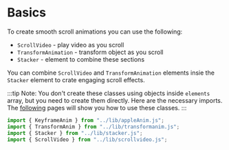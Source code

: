 # Basics

To create smooth scroll animations you can use the following:

* ```ScrollVideo``` - play video as you scroll 
* ```TransformAnimation``` - transform object as you scroll
* ```Stacker``` - element to combine these sections

You can combine ```ScrollVideo``` and ```TransformAnimation``` elements insie the ```Stacker``` element to crate engaging scroll effects.

:::tip
Note: You don't create these classes using objects inside ```elements``` array, but you need to create them directly.
Here are the necessary imports. The [following](scrollvideo.md) pages will show you how to use these classes.
:::

```js
import { KeyframeAnim } from "../lib/appleAnim.js";
import { TransformAnim } from "../lib/transformanim.js";
import { Stacker } from "../lib/stacker.js";
import { ScrollVideo } from "../lib/scrollvideo.js";
```